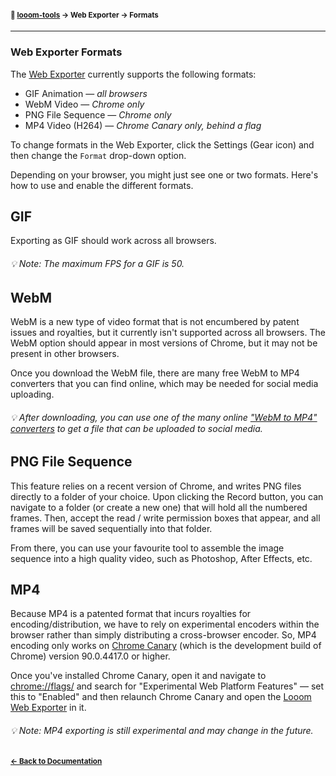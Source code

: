 
#### <sup>:closed_book: [looom-tools](../README.md) → Web Exporter → Formats</sup>

---

### Web Exporter Formats

The [Web Exporter](https://looom-tools.netlify.app) currently supports the following formats:

- GIF Animation — *all browsers*
- WebM Video — *Chrome only*
- PNG File Sequence — *Chrome only*
- MP4 Video (H264) — *Chrome Canary only, behind a flag*

To change formats in the Web Exporter, click the Settings (Gear icon) and then change the `Format` drop-down option.

Depending on your browser, you might just see one or two formats. Here's how to use and enable the different formats.

## GIF

Exporting as GIF should work across all browsers.

###### :bulb: *Note: The maximum FPS for a GIF is 50.*

## WebM

WebM is a new type of video format that is not encumbered by patent issues and royalties, but it currently isn't supported across all browsers. The WebM option should appear in most versions of Chrome, but it may not be present in other browsers.

Once you download the WebM file, there are many free WebM to MP4 converters that you can find online, which may be needed for social media uploading.

###### :bulb: *After downloading, you can use one of the many online ["WebM to MP4" converters](https://cloudconvert.com/webm-to-mp4) to get a file that can be uploaded to social media.*

## PNG File Sequence

This feature relies on a recent version of Chrome, and writes PNG files directly to a folder of your choice. Upon clicking the Record button, you can navigate to a folder (or create a new one) that will hold all the numbered frames. Then, accept the read / write permission boxes that appear, and all frames will be saved sequentially into that folder.

From there, you can use your favourite tool to assemble the image sequence into a high quality video, such as Photoshop, After Effects, etc.

## MP4

Because MP4 is a patented format that incurs royalties for encoding/distribution, we have to rely on experimental encoders within the browser rather than simply distributing a cross-browser encoder. So, MP4 encoding only works on [Chrome Canary](https://www.google.com/intl/en_uk/chrome/canary/) (which is the development build of Chrome) version 90.0.4417.0 or higher.

Once you've installed Chrome Canary, open it and navigate to [chrome://flags/](chrome://flags/) and search for "Experimental Web Platform Features" — set this to "Enabled" and then relaunch Chrome Canary and open the [Looom Web Exporter](https://looom-tools.netlify.app) in it.

###### :bulb: *Note: MP4 exporting is still experimental and may change in the future.*

## 

#### <sup>[← Back to Documentation](../README.md)